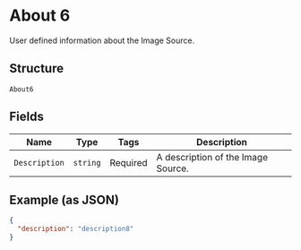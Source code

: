 
# About 6

User defined information about the Image Source.

## Structure

`About6`

## Fields

| Name | Type | Tags | Description |
|  --- | --- | --- | --- |
| `Description` | `string` | Required | A description of the Image Source. |

## Example (as JSON)

```json
{
  "description": "description8"
}
```

